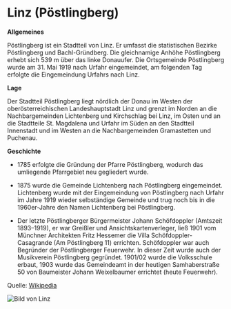 # Linz (Pöstlingberg)

**Allgemeines**

Pöstlingberg ist ein Stadtteil von Linz. Er umfasst die statistischen Bezirke Pöstlingberg und Bachl-Gründberg. 
Die gleichnamige Anhöhe Pöstlingberg erhebt sich 539 m über das linke Donauufer. Die Ortsgemeinde Pöstlingberg wurde 
am 31. Mai 1919 nach Urfahr eingemeindet, am folgenden Tag erfolgte die Eingemeindung Urfahrs nach Linz.

**Lage**

Der Stadtteil Pöstlingberg liegt nördlich der Donau im Westen der oberösterreichischen Landeshauptstadt Linz und grenzt im 
Norden an die Nachbargemeinden Lichtenberg und Kirchschlag bei Linz, im Osten und an die Stadtteile St. Magdalena und Urfahr 
im Süden an den Stadtteil Innenstadt und im Westen an die Nachbargemeinden Gramastetten und Puchenau.

**Geschichte**

* 1785 erfolgte die Gründung der Pfarre Pöstlingberg, wodurch das umliegende Pfarrgebiet neu gegliedert wurde.

* 1875 wurde die Gemeinde Lichtenberg nach Pöstlingberg eingemeindet. Lichtenberg wurde mit der Eingemeindung von Pöstlingberg nach Urfahr im Jahre 1919 wieder selbständige Gemeinde und trug noch bis in die 1960er-Jahre den Namen Lichtenberg bei Pöstlingberg.

* Der letzte Pöstlingberger Bürgermeister Johann Schöfdoppler (Amtszeit 1893–1919), er war Greißler und Ansichtskartenverleger, 
ließ 1901 vom Münchner Architekten Fritz Hessemer die Villa Schöfdoppler-Casagrande (Am Pöstlingberg 11) errichten. Schöfdoppler 
war auch Begründer der Pöstlingberger Feuerwehr. In dieser Zeit wurde auch der Musikverein Pöstlingberg gegründet. 1901/02 
wurde die Volksschule erbaut, 1903 wurde das Gemeindeamt in der heutigen Samhaberstraße 50 von Baumeister Johann Weixelbaumer errichtet (heute Feuerwehr).

Quelle: [Wikipedia](https://de.wikipedia.org/wiki/Pöstlingberg_(Stadtteil))

![Bild von Linz](http://www.ywopikaf.com/Linz.jpg)